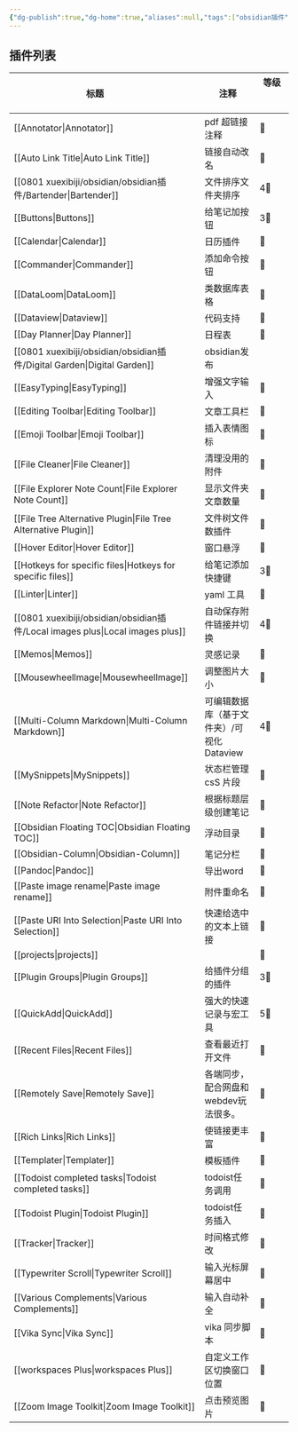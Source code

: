 ```yaml
---
{"dg-publish":true,"dg-home":true,"aliases":null,"tags":["obsidian插件","自用插件","obsidian","gardenEntry"],"title":"obsidian插件合集及教程导航","permalink":"/0801 xuexibiji/obsidian/obsidian插件/obsidian插件合集及教程/","dgPassFrontmatter":true,"noteIcon":""}
---
```


## 插件列表
|标题    |注释|等级        |
|---|---|---|
|[[Annotator\|Annotator]] |pdf 超链接注释 |🌟|
| [[Auto Link Title\|Auto Link Title]]|链接自动改名 |🌟 |
|[[0801 xuexibiji/obsidian/obsidian插件/Bartender\|Bartender]]|文件排序文件夹排序 |4🌟|  |
|[[Buttons\|Buttons]]|给笔记加按钮 |3🌟 |
|[[Calendar\|Calendar]] |日历插件|🌟|
|[[Commander\|Commander]]|添加命令按钮|🌟|
|[[DataLoom\|DataLoom]]|类数据库表格 |🌟 |
|[[Dataview\|Dataview]]|代码支持 |🌟|
| [[Day Planner\|Day Planner]]|日程表|🌟|
|[[0801 xuexibiji/obsidian/obsidian插件/Digital Garden\|Digital Garden]]|obsidian发布|  |
|[[EasyTyping\|EasyTyping]] |增强文字输入 |🌟|
|[[Editing Toolbar\|Editing Toolbar]] |文章工具栏 |🌟|
|[[Emoji Toolbar\|Emoji Toolbar]]|插入表情图标|🌟|
|[[File Cleaner\|File Cleaner]]|清理没用的附件|🌟|
|[[File Explorer Note Count\|File Explorer Note Count]]|显示文件夹文章数量|🌟|
|[[File Tree Alternative Plugin\|File Tree Alternative Plugin]]|文件树文件数插件|🌟|
| [[Hover Editor\|Hover Editor]] |窗口悬浮 |🌟|
|[[Hotkeys for specific files\|Hotkeys for specific files]]|给笔记添加快捷键 |3🌟 |
| [[Linter\|Linter]]|yaml 工具 |🌟 |
|[[0801 xuexibiji/obsidian/obsidian插件/Local images plus\|Local images plus]]|自动保存附件链接并切换|4🌟|
|[[Memos\|Memos]] |灵感记录 |🌟|
|[[Mousewheellmage\|Mousewheellmage]]|调整图片大小 |🌟 |
|[[Multi-Column Markdown\|Multi-Column Markdown]] |可编辑数据库（基于文件夹）/可视化 Dataview |4🌟|
|[[MySnippets\|MySnippets]]|状态栏管理 csS 片段|🌟|
|[[Note Refactor\|Note Refactor]]|根据标题层级创建笔记 |🌟|
|[[Obsidian Floating TOC\|Obsidian Floating TOC]]|浮动目录 |🌟|
|[[Obsidian-Column\|Obsidian-Column]]|笔记分栏|🌟|
|[[Pandoc\|Pandoc]]|导出word|🌟|
|[[Paste image rename\|Paste image rename]]|附件重命名|🌟|
|[[Paste URI Into Selection\|Paste URI Into Selection]]|快速给选中的文本上链接|🌟|
|[[projects\|projects]]|  |🌟 |
|[[Plugin Groups\|Plugin Groups]]|给插件分组的插件|3🌟|
|[[QuickAdd\|QuickAdd]]|强大的快速记录与宏工具|5🌟 |
|[[Recent Files\|Recent Files]]|查看最近打开文件|🌟 |
|[[Remotely Save\|Remotely Save]]|各端同步，配合网盘和webdev玩法很多。|🌟|
|[[Rich Links\|Rich Links]]|使链接更丰富|🌟|
|[[Templater\|Templater]]|模板插件 |🌟|
|[[Todoist completed tasks\|Todoist completed tasks]]|todoist任务调用|🌟|
|[[Todoist Plugin\|Todoist Plugin]]|todoist任务插入 |🌟|
|[[Tracker\|Tracker]]|时间格式修改|🌟|
|[[Typewriter Scroll\|Typewriter Scroll]]|输入光标屏幕居中|🌟|
|[[Various Complements\|Various Complements]]|输入自动补全|🌟|
|[[Vika Sync\|Vika Sync]]|vika 同步脚本 |🌟|
|[[workspaces Plus\|workspaces Plus]]|自定义工作区切换窗口位置 |🌟 |
|[[Zoom Image Toolkit\|Zoom Image Toolkit]] |点击预览图片 |🌟|

   

